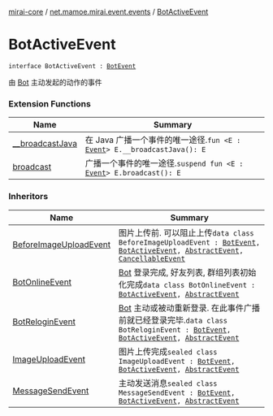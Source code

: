 [mirai-core](../index.md) / [net.mamoe.mirai.event.events](index.md) / [BotActiveEvent](./-bot-active-event.md)

# BotActiveEvent

`interface BotActiveEvent : `[`BotEvent`](-bot-event/index.md)

由 [Bot](../net.mamoe.mirai/-bot/index.md) 主动发起的动作的事件

### Extension Functions

| Name | Summary |
|---|---|
| [__broadcastJava](../net.mamoe.mirai.event/__broadcast-java.md) | 在 Java 广播一个事件的唯一途径.`fun <E : `[`Event`](../net.mamoe.mirai.event/-event/index.md)`> E.__broadcastJava(): E` |
| [broadcast](../net.mamoe.mirai.event/broadcast.md) | 广播一个事件的唯一途径.`suspend fun <E : `[`Event`](../net.mamoe.mirai.event/-event/index.md)`> E.broadcast(): E` |

### Inheritors

| Name | Summary |
|---|---|
| [BeforeImageUploadEvent](-before-image-upload-event/index.md) | 图片上传前. 可以阻止上传`data class BeforeImageUploadEvent : `[`BotEvent`](-bot-event/index.md)`, `[`BotActiveEvent`](./-bot-active-event.md)`, `[`AbstractEvent`](../net.mamoe.mirai.event/-abstract-event/index.md)`, `[`CancellableEvent`](../net.mamoe.mirai.event/-cancellable-event/index.md) |
| [BotOnlineEvent](-bot-online-event/index.md) | [Bot](../net.mamoe.mirai/-bot/index.md) 登录完成, 好友列表, 群组列表初始化完成`data class BotOnlineEvent : `[`BotActiveEvent`](./-bot-active-event.md)`, `[`AbstractEvent`](../net.mamoe.mirai.event/-abstract-event/index.md) |
| [BotReloginEvent](-bot-relogin-event/index.md) | [Bot](../net.mamoe.mirai/-bot/index.md) 主动或被动重新登录. 在此事件广播前就已经登录完毕.`data class BotReloginEvent : `[`BotEvent`](-bot-event/index.md)`, `[`BotActiveEvent`](./-bot-active-event.md)`, `[`AbstractEvent`](../net.mamoe.mirai.event/-abstract-event/index.md) |
| [ImageUploadEvent](-image-upload-event/index.md) | 图片上传完成`sealed class ImageUploadEvent : `[`BotEvent`](-bot-event/index.md)`, `[`BotActiveEvent`](./-bot-active-event.md)`, `[`AbstractEvent`](../net.mamoe.mirai.event/-abstract-event/index.md) |
| [MessageSendEvent](-message-send-event/index.md) | 主动发送消息`sealed class MessageSendEvent : `[`BotEvent`](-bot-event/index.md)`, `[`BotActiveEvent`](./-bot-active-event.md)`, `[`AbstractEvent`](../net.mamoe.mirai.event/-abstract-event/index.md) |
